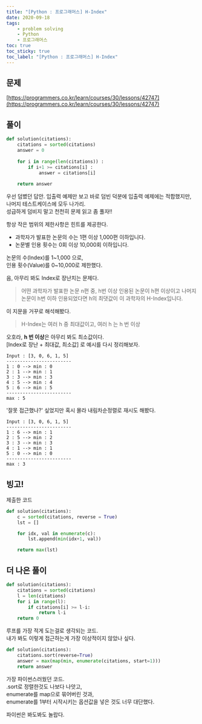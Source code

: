 ```yaml
---
title: "[Python : 프로그래머스] H-Index"
date: 2020-09-18
tags:
    - problem solving
    - Python
    - 프로그래머스
toc: true
toc_sticky: true
toc_label: "[Python : 프로그래머스] H-Index"
---
```


## 문제
[https://programmers.co.kr/learn/courses/30/lessons/42747](https://programmers.co.kr/learn/courses/30/lessons/42747)
## 풀이
```python
def solution(citations):
    citations = sorted(citations)
    answer = 0
    
    for i in range(len(citations)) :
        if i+1 >= citations[i] :
            answer = citations[i]
            
    return answer
```
우선 덤볐던 답안. 입출력 예제만 보고 바로 덤빈 덕분에 입출력 예제에는 적합했지만,  
나머지 테스트케이스에 모두 나가리.  
성급하게 덤비지 말고 천천히 문제 읽고 좀 풀자!!  
  
항상 작은 범위의 제한사항은 힌트를 제공한다.  

- 과학자가 발표한 논문의 수는 1편 이상 1,000편 이하입니다.
- 논문별 인용 횟수는 0회 이상 10,000회 이하입니다.

논문의 수(Index)를 1~1,000 으로,  
인용 횟수(Value)를 0~10,000로 제한했다.  
  
음, 아무리 봐도 Index로 장난치는 문제다.  

> 어떤 과학자가 발표한 논문 n편 중, h번 이상 인용된 논문이 h편 이상이고 나머지 논문이 h번 이하 인용되었다면 h의 최댓값이 이 과학자의 H-Index입니다.  

이 지문을 거꾸로 해석해봤다.  

> H-Index는 여러 h 중 최대값이고, 여러 h 는 h 번 이상  

오호라, **h 번 이상**은 아무리 봐도 최소값이다.  
[Index로 장난 + 최대값, 최소값] 로 예시를 다시 정리해보자.  
  
```
Input : [3, 0, 6, 1, 5]
------------------------
1 : 0 --> min : 0
2 : 1 --> min : 1
3 : 3 --> min : 3
4 : 5 --> min : 4
5 : 6 --> min : 5
------------------------
max : 5
```
'잘못 접근했나?' 싶었지만 혹시 몰라 내림차순정렬로 재시도 해봤다.  
```
Input : [3, 0, 6, 1, 5]
------------------------
1 : 6 --> min : 1
2 : 5 --> min : 2
3 : 3 --> min : 3
4 : 1 --> min : 1
5 : 0 --> min : 0
------------------------
max : 3
```
빙고!  
---  
제출한 코드
```python
def solution(citations):
    c = sorted(citations, reverse = True)
    lst = []

    for idx, val in enumerate(c):
        lst.append(min(idx+1, val))

    return max(lst)
```
  
## 더 나은 풀이
```python
def solution(citations):
    citations = sorted(citations)
    l = len(citations)
    for i in range(l):
        if citations[i] >= l-i:
            return l-i
    return 0
```
루프를 가장 적게 도는걸로 생각되는 코드.  
내가 봐도 이렇게 접근하는게 가장 이상적이지 않았나 싶다.  

```python
def solution(citations):
    citations.sort(reverse=True)
    answer = max(map(min, enumerate(citations, start=1)))
    return answer
```
가장 파이썬스러웠던 코드.  
.sort로 정렬한것도 나보다 나앗고,  
enumerate를 map으로 묶어버린 것과,  
enumerate를 1부터 시작시키는 옵션값을 넣은 것도 너무 대단했다.  
  
파이썬은 봐도봐도 놀랍다.  
